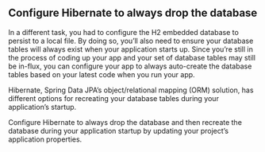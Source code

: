 ## Configure Hibernate to always drop the database

In a different task, you had to configure the H2 embedded database to persist to a local file. By doing so, you’ll also need to ensure your database tables will always exist when your application starts up. Since you’re still in the process of coding up your app and your set of database tables may still be in-flux, you can configure your app to always auto-create the database tables based on your latest code when you run your app.

Hibernate, Spring Data JPA’s object/relational mapping (ORM) solution, has different options for recreating your database tables during your application’s startup.

Configure Hibernate to always drop the database and then recreate the database during your application startup by updating your project’s application properties.